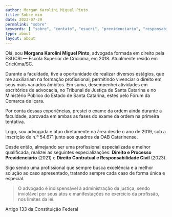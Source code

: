 ```yaml
---
author: Morgan Karolini Miguel Pinto
title: Sobre mim
date: 2023-07-29
permalink: "sobre"
keywords: [ "sobre", "contato", "esucri", "previdenciario", "responsabilidade", "civil", "profissional" ]
type: about
layout: about
---
```


Olá, sou **Morgana Karolini Miguel Pinto**, advogada formada em direito pela ESUCRI — Escola Superior de
Criciúma, em 2018. Atualmente resido em Criciúma/SC.

Durante a faculdade, tive a oportunidade de realizar diversos estágios, que me auxiliariam na formação profissional,
permitindo vivenciar o direito em seus mais variados âmbitos. Em suma, desempenhei atividades em escritórios de
advocacia, no Tribunal de Justiça de Santa Catarina e no Ministério Público do Estado de Santa Catarina, estes pelo
Fórum da Comarca de Içara.

Por conta dessas experiências, prestei o exame da ordem ainda durante a faculdade, aprovada em ambas as fases do exame
da ordem na primeira tentativa.

Logo, sou advogada e atuo diretamente na área desde o ano de 2019, sob a inscrição de n.º 54.671 junto aos quadros da OAB
Catarinense.

Desde então, almejando ser uma profissional especializada e melhor qualificada, realizei as seguintes especializações:
**Direito e Processo Previdenciário** (2021) e **Direito Contratual e Responsabilidade Civil** (2023).

Sigo sendo uma profissional que sempre busca excelência e a melhor solução ao caso apresentado, tratando sempre cada
caso de forma única e especial.

> O advogado é indispensável à administração da justiça, sendo inviolável por seus atos e manifestações no exercício da
> profissão, nos limites da lei.

Artigo 133 da Constituição Federal
